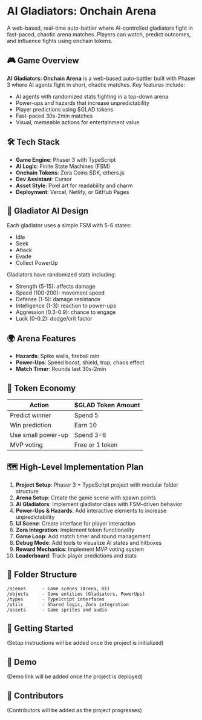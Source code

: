 # AI Gladiators: Onchain Arena

A web-based, real-time auto-battler where AI-controlled gladiators fight in fast-paced, chaotic arena matches. Players can watch, predict outcomes, and influence fights using onchain tokens.

## 🎮 Game Overview

**AI Gladiators: Onchain Arena** is a web-based auto-battler built with Phaser 3 where AI agents fight in short, chaotic matches. Key features include:

- AI agents with randomized stats fighting in a top-down arena
- Power-ups and hazards that increase unpredictability
- Player predictions using $GLAD tokens
- Fast-paced 30s-2min matches
- Visual, memeable actions for entertainment value

## 🛠️ Tech Stack

- **Game Engine**: Phaser 3 with TypeScript
- **AI Logic**: Finite State Machines (FSM)
- **Onchain Tokens**: Zora Coins SDK, ethers.js
- **Dev Assistant**: Cursor
- **Asset Style**: Pixel art for readability and charm
- **Deployment**: Vercel, Netlify, or GitHub Pages

## 🧠 Gladiator AI Design

Each gladiator uses a simple FSM with 5-6 states:
- Idle
- Seek
- Attack
- Evade
- Collect PowerUp

Gladiators have randomized stats including:
- Strength (5-15): affects damage
- Speed (100-200): movement speed
- Defense (1-5): damage resistance
- Intelligence (1-3): reaction to power-ups
- Aggression (0.3-0.9): chance to engage
- Luck (0-0.2): dodge/crit factor

## 🌍 Arena Features

- **Hazards**: Spike walls, fireball rain
- **Power-Ups**: Speed boost, shield, trap, chaos effect
- **Match Timer**: Rounds last 30s-2min

## 💸 Token Economy

| Action                  | $GLAD Token Amount |
|------------------------|--------------------|
| Predict winner         | Spend 5            |
| Win prediction         | Earn 10            |
| Use small power-up     | Spend 3-6          |
| MVP voting             | Free or 1 token    |

## 🗺️ High-Level Implementation Plan

1. **Project Setup**: Phaser 3 + TypeScript project with modular folder structure
2. **Arena Setup**: Create the game scene with spawn points
3. **AI Gladiators**: Implement gladiator class with FSM-driven behavior
4. **Power-Ups & Hazards**: Add interactive elements to increase unpredictability
5. **UI Scene**: Create interface for player interaction
6. **Zora Integration**: Implement token functionality
7. **Game Loop**: Add match timer and round management
8. **Debug Mode**: Add tools to visualize AI states and hitboxes
9. **Reward Mechanics**: Implement MVP voting system
10. **Leaderboard**: Track player predictions and stats

## 📁 Folder Structure

```
/scenes      - Game scenes (Arena, UI)
/objects     - Game entities (Gladiators, PowerUps)
/types       - TypeScript interfaces
/utils       - Shared logic, Zora integration
/assets      - Game sprites and audio
```

## 🚀 Getting Started

(Setup instructions will be added once the project is initialized)

## 🎥 Demo

(Demo link will be added once the project is deployed)

## 👥 Contributors

(Contributors will be added as the project progresses)
